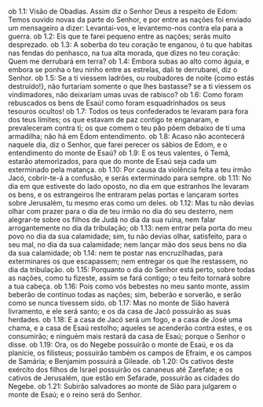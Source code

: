 ob 1.1: Visão de Obadias. Assim diz o Senhor Deus a respeito de Edom: Temos ouvido novas da parte do Senhor, e por entre as nações foi enviado um mensageiro a dizer: Levantai-vos, e levantemo-nos contra ela para a guerra.
ob 1.2: Eis que te farei pequeno entre as nações; serás muito desprezado.
ob 1.3: A soberba do teu coração te enganou, ó tu que habitas nas fendas do penhasco, na tua alta morada, que dizes no teu coração: Quem me derrubará em terra?
ob 1.4: Embora subas ao alto como águia, e embora se ponha o teu ninho entre as estrelas, dali te derrubarei, diz o Senhor.
ob 1.5: Se a ti viessem ladrões, ou roubadores de noite {como estás destruído!}, não furtariam somente o que lhes bastasse? se a ti viessem os vindimadores, não deixariam umas uvas de rabisco?
ob 1.6: Como foram rebuscados os bens de Esaú! como foram esquadrinhados os seus tesouros ocultos!
ob 1.7: Todos os teus confederados te levaram para fora dos teus limites; os que estavam de paz contigo te enganaram, e prevaleceram contra ti; os que comem o teu pão põem debaixo de ti uma armadilha; não há em Edom entendimento.
ob 1.8: Acaso não acontecerá naquele dia, diz o Senhor, que farei perecer os sábios de Edom, e o entendimento do monte de Esaú?
ob 1.9: E os teus valentes, ó Temã, estarão atemorizados, para que do monte de Esaú seja cada um exterminado pela matança.
ob 1.10: Por causa da violência feita a teu irmão Jacó, cobrir-te-á a confusão, e serás exterminado para sempre.
ob 1.11: No dia em que estiveste do lado oposto, no dia em que estranhos lhe levaram os bens, e os estrangeiros lhe entraram pelas portas e lançaram sortes sobre Jerusalém, tu mesmo eras como um deles.
ob 1.12: Mas tu não devias olhar com prazer para o dia de teu irmão no dia do seu desterro, nem alegrar-te sobre os filhos de Judá no dia da sua ruína, nem falar arrogantemente no dia da tribulação;
ob 1.13: nem entrar pela porta do meu povo no dia da sua calamidade; sim, tu não devias olhar, satisfeito, para o seu mal, no dia da sua calamidade; nem lançar mão dos seus bens no dia da sua calamidade;
ob 1.14: nem te postar nas encruzilhadas, para exterminares os que escapassem; nem entregar os que lhe restassem, no dia da tribulação.
ob 1.15: Porquanto o dia do Senhor está perto, sobre todas as nações, como tu fizeste, assim se fará contigo; o teu feito tornará sobre a tua cabeça.
ob 1.16: Pois como vós bebestes no meu santo monte, assim beberão de contínuo todas as nações; sim, beberão e sorverão, e serão como se nunca tivessem sido.
ob 1.17: Mas no monte de Sião haverá livramento, e ele será santo; e os da casa de Jacó possuirão as suas herdades.
ob 1.18: E a casa de Jacó será um fogo, e a casa de José uma chama, e a casa de Esaú restolho; aqueles se acenderão contra estes, e os consumirão; e ninguém mais restará da casa de Esaú; porque o Senhor o disse.
ob 1.19: Ora, os do Negebe possuirão o monte de Esaú, e os da planície, os filisteus; possuirão também os campos de Efraim, e os campos de Samária; e Benjamim possuirá a Gileade.
ob 1.20: Os cativos deste exército dos filhos de Israel possuirão os cananeus até Zarefate; e os cativos de Jerusalém, que estão em Sefarade, possuirão as cidades do Negebe.
ob 1.21: Subirão salvadores ao monte de Sião para julgarem o monte de Esaú; e o reino será do Senhor.
